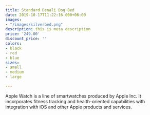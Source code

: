 ```yaml
---
title: Standard Denali Dog Bed
date: 2019-10-17T11:22:16.000+06:00
images:
- "/images/silverbed.png"
description: this is meta description
price: '249.00'
discount_price: ''
colors:
- black
- red
- blue
sizes:
- small
- medium
- large

---
```

Apple Watch is a line of smartwatches produced by Apple Inc. It incorporates fitness tracking and health-oriented capabilities with integration with iOS and other Apple products and services.